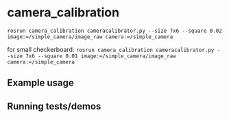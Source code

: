 # camera_calibration

`rosrun camera_calibration cameracalibrator.py --size 7x6 --square 0.02 image:=/simple_camera/image_raw camera:=/simple_camera`

for small checkerboard:
`rosrun camera_calibration cameracalibrator.py --size 7x6 --square 0.01 image:=/simple_camera/image_raw camera:=/simple_camera`
## Example usage

## Running tests/demos
    
